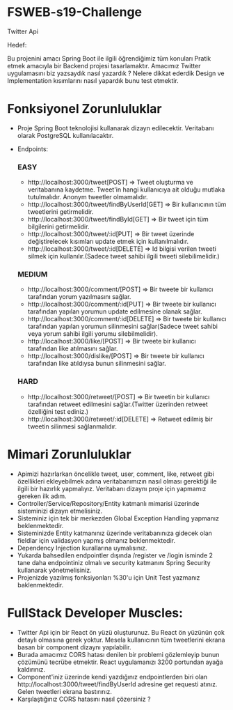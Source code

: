 # FSWEB-s19-Challenge

Twitter Api

Hedef:

Bu projenini amacı Spring Boot ile ilgili öğrendiğimiz tüm konuları Pratik etmek amacıyla bir Backend projesi tasarlamaktır.
Amacımız Twitter uygulamasını biz yazsaydık nasıl yazardık ? Nelere dikkat ederdik Design ve Implementation kısımlarını nasıl yapardık bunu test etmektir.

# Fonksiyonel Zorunluluklar

- Proje Spring Boot teknolojisi kullanarak dizayn edilecektir. Veritabanı olarak PostgreSQL kullanılacaktır.
- Endpoints:

  ### EASY
    *  http://localhost:3000/tweet[POST] => Tweet oluşturma ve veritabanına kaydetme. Tweet'in hangi kullanıcıya ait olduğu mutlaka tutulmalıdır. Anonym tweetler olmamalıdır.
    *  http://localhost:3000/tweet/findByUserId[GET] => Bir kullanıcının tüm tweetlerini getirmelidir.
    *  http://localhost:3000/tweet/findById[GET] => Bir tweet için tüm bilgilerini getirmelidir.
    *  http://localhost:3000/tweet/:id[PUT] => Bir tweet üzerinde değiştirelecek kısımları update etmek için kullanılmalıdır.
    *  http://localhost:3000/tweet/:id[DELETE] => Id bilgisi verilen tweeti silmek için kullanılır.(Sadece tweet sahibi ilgili tweeti silebilimelidir.)

  ### MEDIUM
    * http://localhost:3000/comment/[POST] => Bir tweete bir kullanıcı tarafından yorum yazılmasını sağlar.
    * http://localhost:3000/comment/:id[PUT] => Bir tweete bir kullanıcı tarafından yapılan yorumun update edilmesine olanak sağlar.
    * http://localhost:3000/comment/:id[DELETE] => Bir tweete bir kullanıcı tarafından yapılan yorumun silinmesini sağlar(Sadece tweet sahibi veya yorum sahibi ilgili yorumu silebilmelidir).
    * http://localhost:3000/like/[POST] => Bir tweete bir kullanıcı tarafından like atılmasını sağlar.
    *  http://localhost:3000/dislike/[POST] => Bir tweete bir kullanıcı tarafından like atıldıysa bunun silinmesini sağlar.

  ### HARD
    * http://localhost:3000/retweet/[POST] => Bir tweetin bir kullanıcı tarafından retweet edilmesini sağlar.(Twitter üzerinden retweet özelliğini test ediniz.)
    * http://localhost:3000/retweet/:id[DELETE] => Retweet edilmiş bir tweetin silinmesi sağlanmalıdır.

# Mimari Zorunluluklar

- Apimizi hazırlarkan öncelikle tweet, user, comment, like, retweet gibi özellikleri ekleyebilmek adına veritabanımızın nasıl olması gerektiği ile ilgili bir hazırlık yapmalıyız.
  Veritabanı dizaynı proje için yapmamız gereken ilk adım.
- Controller/Service/Repository/Entity katmanlı mimarisi üzerinde sisteminizi dizayn etmelisiniz.
- Sisteminiz için tek bir merkezden Global Exception Handling yapmanız beklenmektedir.
- Sisteminizde Entity katmanınız üzerinde veritabanınıza gidecek olan fieldlar için validasyon yapmış olmanız beklenmektedir.
- Dependency Injection kurallarına uymalısınız.
- Yukarda bahsedilen endpointler dışında /register ve /login isminde 2 tane daha endpointiniz olmalı ve security katmanını Spring Security kullanarak yönetmelisiniz.
- Projenizde yazılmış fonksiyonları %30'u için Unit Test yazmanız baklenmektedir.


# FullStack Developer Muscles:

- Twitter Api için bir React ön yüzü oluşturunuz. Bu React ön yüzünün çok detaylı olmasına gerek yoktur. Mesela kullanıcının tüm tweetlerini ekrana basan bir component dizaynı yapılabilir.
- Burada amacımız CORS hatası denilen bir problemi gözlemleyip bunun çözümünü tecrübe etmektir. React uygulamanızı 3200 portundan ayağa kaldırınız.
- Component'iniz üzerinde kendi yazdığınız endpointlerden biri olan http://localhost:3000/tweet/findByUserId adresine get requesti atınız. Gelen tweetleri ekrana bastırınız.
- Karşılaştığınız CORS hatasını nasıl çözersiniz ?
